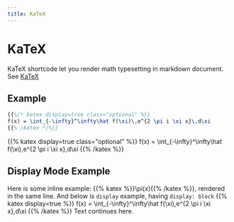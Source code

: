 ```yaml
---
title: KaTeX
---
```

# KaTeX

KaTeX shortcode let you render math typesetting in markdown document. See [KaTeX](https://katex.org/)

## Example

<div class="book-columns flex flex-wrap">
  <div class="flex-even markdown-inner">

```latex
{{%/* katex display=true class="optional" %}}
f(x) = \int_{-\infty}^\infty\hat f(\xi)\,e^{2 \pi i \xi x}\,d\xi
{{% /katex */%}}
```

  </div>
  <div class="flex-even markdown-inner">

{{% katex display=true class="optional" %}}
f(x) = \int_{-\infty}^\infty\hat f(\xi)\,e^{2 \pi i \xi x}\,d\xi
{{% /katex %}}

  </div>
</div>

## Display Mode Example

Here is some inline example: {{% katex %}}\pi(x){{% /katex %}}, rendered in the same line. And below is `display` example, having `display: block`
{{% katex display=true %}}
f(x) = \int_{-\infty}^\infty\hat f(\xi)\,e^{2 \pi i \xi x}\,d\xi
{{% /katex %}}
Text continues here.
